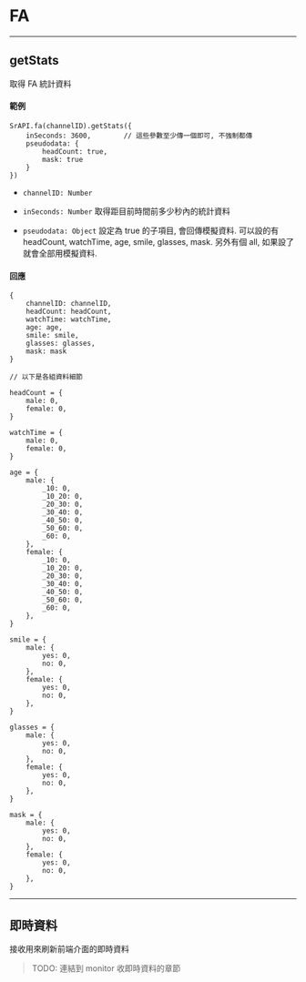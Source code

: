 # FA

---

## getStats

取得 FA 統計資料

#### 範例

```
SrAPI.fa(channelID).getStats({
    inSeconds: 3600,        // 這些參數至少傳一個即可, 不強制都傳     
    pseudodata: {
        headCount: true,
        mask: true
    }
})
```

- `channelID: Number`

- `inSeconds: Number` 取得距目前時間前多少秒內的統計資料

- `pseudodata: Object` 設定為 true 的子項目, 會回傳模擬資料. 可以設的有 headCount, watchTime, age, smile, glasses, mask. 另外有個 all, 如果設了就會全部用模擬資料.


#### 回應

```
{
    channelID: channelID,
    headCount: headCount,
    watchTime: watchTime,
    age: age,
    smile: smile,
    glasses: glasses,
    mask: mask
}

// 以下是各組資料細節

headCount = {
    male: 0,
    female: 0,
}

watchTime = {
    male: 0,
    female: 0,
}

age = {
    male: {
        _10: 0,
        _10_20: 0,
        _20_30: 0,
        _30_40: 0,
        _40_50: 0,
        _50_60: 0,
        _60: 0,
    },
    female: {
        _10: 0,
        _10_20: 0,
        _20_30: 0,
        _30_40: 0,
        _40_50: 0,
        _50_60: 0,
        _60: 0,
    },
}

smile = {
    male: {
        yes: 0,
        no: 0,
    },
    female: {
        yes: 0,
        no: 0,
    },
}

glasses = {
    male: {
        yes: 0,
        no: 0,
    },
    female: {
        yes: 0,
        no: 0,
    },
}

mask = {
    male: {
        yes: 0,
        no: 0,
    },
    female: {
        yes: 0,
        no: 0,
    },
}
```

---

## 即時資料

接收用來刷新前端介面的即時資料

> TODO: 連結到 monitor 收即時資料的章節
